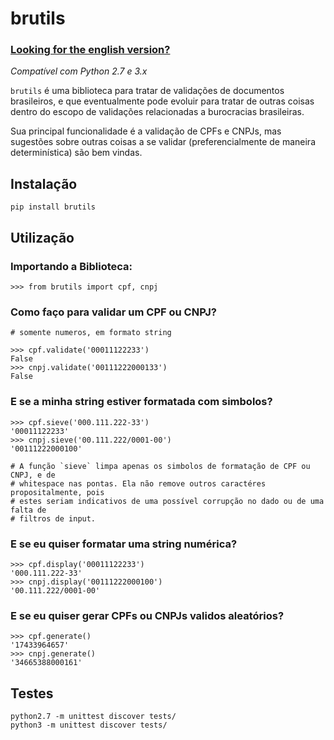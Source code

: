 # brutils

### [Looking for the english version?](README_EN.md)

_Compatível com Python 2.7 e 3.x_

`brutils` é uma biblioteca para tratar de validações de documentos brasileiros,
e que eventualmente pode evoluir para tratar de outras coisas dentro do escopo
de validações relacionadas a burocracias brasileiras.

Sua principal funcionalidade é a validação de CPFs e CNPJs, mas sugestões sobre
outras coisas a se validar (preferencialmente de maneira determinística) são bem
vindas.


## Instalação

```
pip install brutils
```


## Utilização

### Importando a Biblioteca:
```
>>> from brutils import cpf, cnpj
```

### Como faço para validar um CPF ou CNPJ?
```
# somente numeros, em formato string

>>> cpf.validate('00011122233')
False
>>> cnpj.validate('00111222000133')
False
```

### E se a minha string estiver formatada com simbolos?
```
>>> cpf.sieve('000.111.222-33')
'00011122233'
>>> cnpj.sieve('00.111.222/0001-00')
'00111222000100'

# A função `sieve` limpa apenas os simbolos de formatação de CPF ou CNPJ, e de
# whitespace nas pontas. Ela não remove outros caractéres propositalmente, pois
# estes seriam indicativos de uma possível corrupção no dado ou de uma falta de
# filtros de input.
```

### E se eu quiser formatar uma string numérica?
```
>>> cpf.display('00011122233')
'000.111.222-33'
>>> cnpj.display('00111222000100')
'00.111.222/0001-00'
```

### E se eu quiser gerar CPFs ou CNPJs validos aleatórios?
```
>>> cpf.generate()
'17433964657'
>>> cnpj.generate()
'34665388000161'
```


## Testes

```
python2.7 -m unittest discover tests/
python3 -m unittest discover tests/
```

